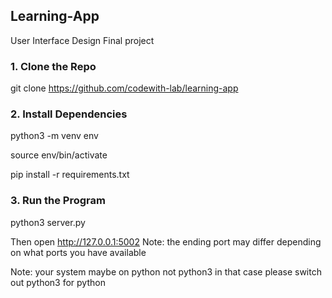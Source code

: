 ## Learning-App
User Interface Design Final project

### 1. Clone the Repo
git clone https://github.com/codewith-lab/learning-app

### 2. Install Dependencies
python3 -m venv env

source env/bin/activate

pip install -r requirements.txt

### 3. Run the Program
python3 server.py

Then open http://127.0.0.1:5002 Note: the ending port may differ depending on what ports you have available

Note: your system maybe on python not python3 in that case please switch out python3 for python




